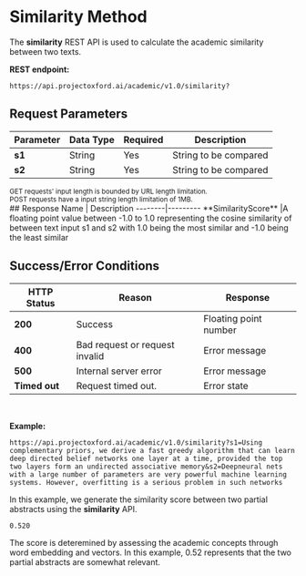 <!-- 
NavPath: Academic Knowledge API
LinkLabel: Similarity Method
Url:Academic-Knowledge-API/documentation/SimilarityMethod
Weight: 75
-->

# Similarity Method

The **similarity** REST API is used to calculate the academic similarity between two texts. 
<br>

**REST endpoint:**
```
https://api.projectoxford.ai/academic/v1.0/similarity?
```

## Request Parameters
Parameter        |Data Type      |Required | Description
----------|----------|----------|------------
**s1**        |String   |Yes  |String to be compared
**s2**        |String   |Yes  |String to be compared
<sub>
GET requests' input length is bounded by URL length limitation.
<br>
POST requests have a input string length limitation of 1MB.
</sub>
<br>
## Response
Name | Description
--------|---------
**SimilarityScore**        |A floating point value between -1.0 to 1.0 representing the cosine similarity of between text input s1 and s2 with 1.0 being the most similar and -1.0 being the least similar
<br>

## Success/Error Conditions
HTTP Status | Reason | Response
-----------|----------|--------
**200**         |Success | Floating point number
**400**         | Bad request or request invalid | Error message      
**500**         |Internal server error | Error message
**Timed out**     | Request timed out.  | Error state
<br>

**Example:**
```
https://api.projectoxford.ai/academic/v1.0/similarity?s1=Using complementary priors, we derive a fast greedy algorithm that can learn deep directed belief networks one layer at a time, provided the top two layers form an undirected associative memory&s2=Deepneural nets with a large number of parameters are very powerful machine learning systems. However, overfitting is a serious problem in such networks
```
In this example, we generate the similarity score between two partial abstracts using the **similarity** API.
```
0.520
```
The score is deteremined by assessing the academic concepts through word embedding and vectors. In this example, 0.52 represents that the two partial abstracts are somewhat relevant. 
<br>
